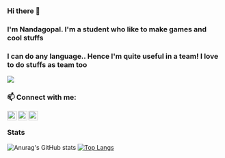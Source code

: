 ### Hi there 👋

### I'm Nandagopal. I'm a student who like to make games and cool stuffs
### I can do any language.. Hence I'm quite useful in a team! I love to do stuffs as team too 



![](https://komarev.com/ghpvc/?username=RomKart&label=PROFILE+VIEWS)

 
### 📫  Connect with me:

[<img align="left" alt="https://romkart.github.io/" width="22px" src="https://iconmonstr.com/wp-content/g/gd/makefg.php?i=../assets/preview/2012/png/iconmonstr-globe-3.png&r=255&g=67&b=46" />][website]
[<img align="left" alt="Romkart | Twitter" width="22px" src="https://iconmonstr.com/wp-content/g/gd/makefg.php?i=../assets/preview/2012/png/iconmonstr-twitter-1.png&r=54&g=215&b=255" />][twitter]
[<img align="left" alt="Romkart | Instagram" width="22px" src="https://raw.githubusercontent.com/rahuldkjain/github-profile-readme-generator/master/src/images/icons/Social/instagram.svg" />][instagram]
<br />


### Stats
![Anurag's GitHub stats](https://github-readme-stats.vercel.app/api?username=RomKart&hide_border=enabled&theme=radical&show_icons=true&align="centre")
[![Top Langs](https://github-readme-stats.vercel.app/api/top-langs/?username=RomKart&layout=compact&hide_border=enabled&theme=radical)](https://github.com/anuraghazra/github-readme-stats)
<br />

[website]: https://romkart.github.io/
[twitter]: https://twitter.com/RomKartDev
[instagram]: https://www.instagram.com/romkart.py/

<!--
- 💬 Ask me about ...
- 😄 Pronouns: ...
- ⚡ Fun fact: ...
-->


